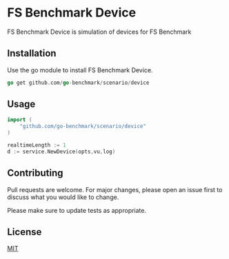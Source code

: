 
# FS Benchmark Device

FS Benchmark Device is simulation of devices for FS Benchmark

## Installation

Use the go module to install FS Benchmark Device.

```go
go get github.com/go-benchmark/scenario/device
```

## Usage

```go
import (
    "github.com/go-benchmark/scenario/device"
)

realtimeLength := 1
d := service.NewDevice(opts,vu,log)

```

## Contributing
Pull requests are welcome. For major changes, please open an issue first to discuss what you would like to change.

Please make sure to update tests as appropriate.

## License
[MIT](https://choosealicense.com/licenses/mit/)
